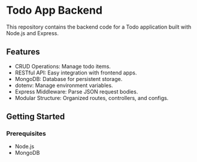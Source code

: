 # Todo App Backend

This repository contains the backend code for a Todo application built with Node.js and Express.

## Features
- CRUD Operations: Manage todo items.
- RESTful API: Easy integration with frontend apps.
- MongoDB: Database for persistent storage.
- dotenv: Manage environment variables.
- Express Middleware: Parse JSON request bodies.
- Modular Structure: Organized routes, controllers, and configs.

## Getting Started

### Prerequisites
- Node.js
- MongoDB

